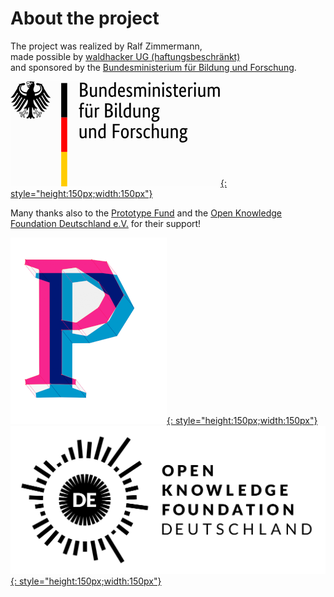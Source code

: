 # About the project

The project was realized by Ralf Zimmermann,  
made possible by [waldhacker UG (haftungsbeschränkt)](https://www.waldhacker.dev/)  
and sponsored by the [Bundesministerium für Bildung und Forschung](https://www.bmbf.de).

[![](img/bmbf-logo.svg){: style="height:150px;width:150px"}](https://www.bmbf.de/bmbf/en/)

Many thanks also to the [Prototype Fund](https://prototypefund.de/en/) and the [Open Knowledge Foundation Deutschland e.V.](https://okfn.de/en/) for their support!

[![](img/prototypefund-logo.png){: style="height:150px;width:150px"}](https://prototypefund.de/en/) [![](img/okf-logo.svg){: style="height:150px;width:150px"}](https://okfn.de/en/)
